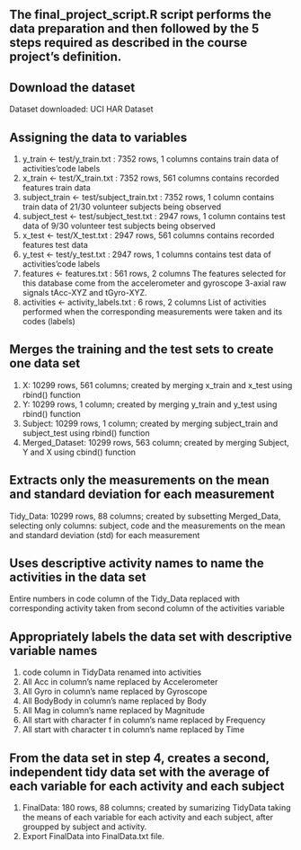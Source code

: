 ## The final_project_script.R script performs the data preparation and then followed by the 5 steps required as described in the course project’s definition.

## Download the dataset
Dataset downloaded: UCI HAR Dataset

## Assigning the data to variables
1. y_train <- test/y_train.txt : 7352 rows, 1 columns
contains train data of activities’code labels
2. x_train <- test/X_train.txt : 7352 rows, 561 columns
contains recorded features train data
3. subject_train <- test/subject_train.txt : 7352 rows, 1 column
contains train data of 21/30 volunteer subjects being observed
4. subject_test <- test/subject_test.txt : 2947 rows, 1 column
contains test data of 9/30 volunteer test subjects being observed
5. x_test <- test/X_test.txt : 2947 rows, 561 columns
contains recorded features test data
6. y_test <- test/y_test.txt : 2947 rows, 1 columns
contains test data of activities’code labels
7. features <- features.txt : 561 rows, 2 columns
The features selected for this database come from the accelerometer and gyroscope 3-axial raw signals tAcc-XYZ and tGyro-XYZ.
8. activities <- activity_labels.txt : 6 rows, 2 columns
List of activities performed when the corresponding measurements were taken and its codes (labels)



## Merges the training and the test sets to create one data set
1. X: 10299 rows, 561 columns; created by merging x_train and x_test using rbind() function
2. Y: 10299 rows, 1 column; created by merging y_train and y_test using rbind() function
3. Subject: 10299 rows, 1 column; created by merging subject_train and subject_test using rbind() function
4. Merged_Dataset: 10299 rows, 563 column; created by merging Subject, Y and X using cbind() function

## Extracts only the measurements on the mean and standard deviation for each measurement
Tidy_Data: 10299 rows, 88 columns; created by subsetting Merged_Data, selecting only columns: subject, code and the measurements on the mean and standard deviation (std) for each measurement

## Uses descriptive activity names to name the activities in the data set
Entire numbers in code column of the Tidy_Data replaced with corresponding activity taken from second column of the activities variable

## Appropriately labels the data set with descriptive variable names
1. code column in TidyData renamed into activities
2. All Acc in column’s name replaced by Accelerometer
3. All Gyro in column’s name replaced by Gyroscope
4. All BodyBody in column’s name replaced by Body
5. All Mag in column’s name replaced by Magnitude
6. All start with character f in column’s name replaced by Frequency
7. All start with character t in column’s name replaced by Time

## From the data set in step 4, creates a second, independent tidy data set with the average of each variable for each activity and each subject
1. FinalData: 180 rows, 88 columns; created by sumarizing TidyData taking the means of each variable for each activity and each subject, after groupped by subject and activity.
2. Export FinalData into FinalData.txt file.

